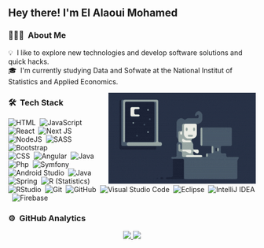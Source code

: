 <h2>Hey there! I'm El Alaoui Mohamed</h2>

### 👨🏻‍💻 &nbsp;About Me

💡 &nbsp;I like to explore new technologies and develop software solutions and quick hacks.\
🎓 &nbsp;I'm currently studying Data and Sofwate at the National Institut of Statistics and Applied Economics.

<img alt="Night Coding" src="https://raw.githubusercontent.com/AVS1508/AVS1508/master/assets/Night-Coding.gif" align="right"/>

### 🛠 &nbsp;Tech Stack
![HTML](https://img.shields.io/badge/-HTML-05122A?style=flat&logo=HTML5)&nbsp;
![JavaScript](https://img.shields.io/badge/-JavaScript-05122A?style=flat&logo=javascript)&nbsp;
![React](https://img.shields.io/badge/-React-05122A?style=flat&logo=react)&nbsp;
![Next JS](https://img.shields.io/badge/Next-black?style=for-the-badge&logo=next.js&logoColor=white)&nbsp;
![NodeJS](https://img.shields.io/badge/node.js-6DA55F?style=for-the-badge&logo=node.js&logoColor=white)&nbsp;
![SASS](https://img.shields.io/badge/-SASS-05122A?style=flat&logo=SASS)&nbsp;
![Bootstrap](https://img.shields.io/badge/-Bootstrap-05122A?style=flat&logo=bootstrap&logoColor=563D7C)\
![CSS](https://img.shields.io/badge/-CSS-05122A?style=flat&logo=CSS3&logoColor=1572B6)&nbsp;
![Angular](https://img.shields.io/badge/angular-05122A?style=flat&logo=angular&logoColor=red)&nbsp;
![Java](https://img.shields.io/badge/-Java-05122A?style=flat&logo=Java&logoColor=FFA518)&nbsp;
![Php](https://img.shields.io/badge/PHP-05122A?style=flat&logo=php&logoColor=563D7C)&nbsp;
![Symfony](https://img.shields.io/badge/symfony-%23000000.svg?style=for-the-badge&logo=symfony&logoColor=white)\
![Android Studio](https://img.shields.io/badge/Android%20Studio-3DDC84.svg?style=for-the-badge&logo=android-studio&logoColor=white)&nbsp;
![Java](https://img.shields.io/badge/java-%23ED8B00.svg?style=for-the-badge&logo=java&logoColor=white)&nbsp;
![Spring](https://img.shields.io/badge/spring-%236DB33F.svg?style=for-the-badge&logo=spring&logoColor=white)&nbsp;
![R (Statistics)](https://img.shields.io/badge/-R-05122A?style=flat&logo=R&logoColor=276DC3)\
![RStudio](https://img.shields.io/badge/-RStudio-05122A?style=flat&logo=rstudio)&nbsp;
![Git](https://img.shields.io/badge/-Git-05122A?style=flat&logo=git)&nbsp;
![GitHub](https://img.shields.io/badge/-GitHub-05122A?style=flat&logo=github)&nbsp;
![Visual Studio Code](https://img.shields.io/badge/-Visual%20Studio%20Code-05122A?style=flat&logo=visual-studio-code&logoColor=007ACC)&nbsp;
![Eclipse](https://img.shields.io/badge/Eclipse-FE7A16.svg?style=for-the-badge&logo=Eclipse&logoColor=white)&nbsp;
![IntelliJ IDEA](https://img.shields.io/badge/IntelliJIDEA-000000.svg?style=for-the-badge&logo=intellij-idea&logoColor=white)&nbsp;
![Firebase](https://img.shields.io/badge/firebase-%23039BE5.svg?style=for-the-badge&logo=firebase)&nbsp;
### ⚙️ &nbsp;GitHub Analytics

<p align="center">
<a href="https://github.com/medalawii22">
  <img height="180em" src="https://github-readme-stats-eight-theta.vercel.app/api?username=medalawii22&show_icons=true&theme=algolia&include_all_commits=true&count_private=true"/>
  <img height="180em" src="https://github-readme-stats-eight-theta.vercel.app/api/top-langs/?username=medalawii22&layout=compact&langs_count=8&theme=algolia"/>
</a>
</p>
